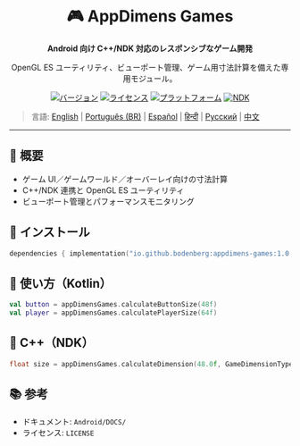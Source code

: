 <div align="center">
    <h1>🎮 AppDimens Games</h1>
    <p><strong>Android 向け C++/NDK 対応のレスポンシブなゲーム開発</strong></p>
    <p>OpenGL ES ユーティリティ、ビューポート管理、ゲーム用寸法計算を備えた専用モジュール。</p>

[![バージョン](https://img.shields.io/badge/version-1.0.8-blue.svg)](https://github.com/bodenberg/appdimens/releases)
[![ライセンス](https://img.shields.io/badge/license-Apache%202.0-green.svg)](../../../LICENSE)
[![プラットフォーム](https://img.shields.io/badge/platform-Android%2023+-orange.svg)](https://developer.android.com/)
[![NDK](https://img.shields.io/badge/NDK-r21+-green.svg)](https://developer.android.com/ndk)
</div>

> 言語: [English](../../../../Android/appdimens_games/README.md) | [Português (BR)](../../pt-BR/Android/appdimens_games/README.md) | [Español](../../es/Android/appdimens_games/README.md) | [हिन्दी](../../hi/Android/appdimens_games/README.md) | [Русский](../../ru/Android/appdimens_games/README.md) | [中文](../../zh/Android/appdimens_games/README.md)

---

## 🎯 概要
- ゲーム UI／ゲームワールド／オーバーレイ向けの寸法計算
- C++/NDK 連携と OpenGL ES ユーティリティ
- ビューポート管理とパフォーマンスモニタリング

## 🚀 インストール
```kotlin
dependencies { implementation("io.github.bodenberg:appdimens-games:1.0.8") }
```

## 🎨 使い方（Kotlin）
```kotlin
val button = appDimensGames.calculateButtonSize(48f)
val player = appDimensGames.calculatePlayerSize(64f)
```

## 🧩 C++（NDK）
```cpp
float size = appDimensGames.calculateDimension(48.0f, GameDimensionType::FIXED);
```

## 📚 参考
- ドキュメント: `Android/DOCS/`
- ライセンス: `LICENSE`
